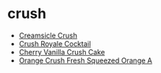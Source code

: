 # crush

 * [Creamsicle Crush](index/c/creamsicle-crush-235556.json)
 * [Crush Royale Cocktail](index/c/crush-royale-cocktail.json)
 * [Cherry Vanilla Crush Cake](index/c/cherry-vanilla-crush-cake.json)
 * [Orange Crush Fresh Squeezed Orange A](index/o/orange-crush-fresh-squeezed-orange-a.json)
